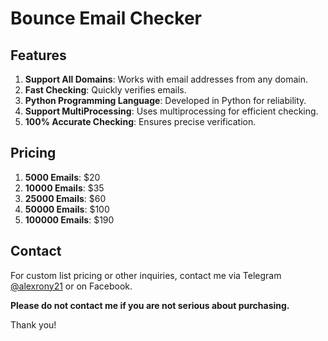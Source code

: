 # Bounce Email Checker

## Features

1. **Support All Domains**: Works with email addresses from any domain.
2. **Fast Checking**: Quickly verifies emails.
3. **Python Programming Language**: Developed in Python for reliability.
4. **Support MultiProcessing**: Uses multiprocessing for efficient checking.
5. **100% Accurate Checking**: Ensures precise verification.

## Pricing

1. **5000 Emails**: $20
2. **10000 Emails**: $35
3. **25000 Emails**: $60
4. **50000 Emails**: $100
5. **100000 Emails**: $190

## Contact

For custom list pricing or other inquiries, contact me via Telegram [@alexrony21](https://t.me/alexrony21) or on Facebook.

**Please do not contact me if you are not serious about purchasing.**

Thank you!
